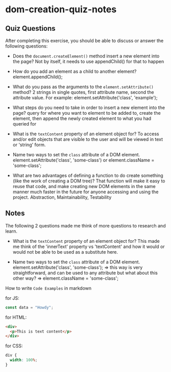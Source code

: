 # dom-creation-quiz-notes

## Quiz Questions

After completing this exercise, you should be able to discuss or answer the following questions:

- Does the `document.createElement()` method insert a new element into the page?
Not by itself, it needs to use appendChild() for that to happen

- How do you add an element as a child to another element?
element.appendChild();

- What do you pass as the arguments to the `element.setAttribute()` method?
2 strings in single quotes, first attribute name, second the attribute value. For example:
element.setAttribute('class', 'example');

- What steps do you need to take in order to insert a new element into the page?
query for where you want to element to be added to, create the element, then append the newly created element to what you had queried for

- What is the `textContent` property of an element object for?
To access and/or edit objects that are visible to the user and will be viewed in text or 'string' form.

- Name two ways to set the `class` attribute of a DOM element.
element.setAttribute('class', 'some-class')    or    element.className = 'some-class';

- What are two advantages of defining a function to do create something (like the work of creating a DOM tree)?
That function will make it easy to reuse that code, and make creating new DOM elements in the same manner much faster in the future for anyone accessing and using the project.
Abstraction, Maintainability, Testability


## Notes

The following 2 questions made me think of more questions to research and learn.
- What is the `textContent` property of an element object for?
This made me think of the 'innerText' property vs 'textContent' and how it would or would not be able to be used as a substitute here.

- Name two ways to set the `class` attribute of a DOM element.
element.setAttribute('class', 'some-class');  => this way is very straightforward, and can be used to any attribute
but what about this other way? =>    element.className = 'some-class';


How to write `Code Examples` in markdown

for JS:

```javascript
const data = "Howdy";
```

for HTML:

```html
<div>
  <p>This is text content</p>
</div>
```

for CSS:

```css
div {
  width: 100%;
}
```
